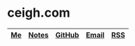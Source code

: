 # ceigh.com

[n]: /notes
[gh]: https://github.com/ceigh
[e]: mailto:ceigh@pm.me

| [Me](/) | [Notes][n] | [GitHub][gh] | [Email][e] | <a href='/rss/atom.xml' target='_blank'>RSS</a> |
|---------|------------|--------------|------------|-------------------------------------------------|
